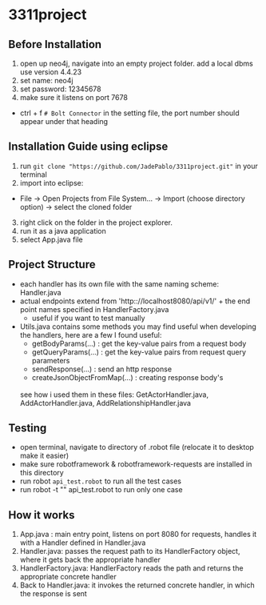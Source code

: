 # 3311project


## Before Installation
1. open up neo4j, navigate into an empty project folder. add a local dbms use version 4.4.23
2. set name: neo4j
3. set password: 12345678
4. make sure it listens on port 7678
  - ctrl + f  `# Bolt Connector` in the setting file, the port number should appear under that heading

## Installation Guide using eclipse
1. run ` git clone "https://github.com/JadePablo/3311project.git" ` in your terminal
2. import into eclipse:
  - File -> Open Projects from File System... -> Import (choose directory option) -> select the cloned folder
3. right click on the folder in the project explorer.
4. run it as a java application
5. select App.java file

## Project Structure
- each handler has its own file with the same naming scheme: <endpointName>Handler.java
- actual endpoints extend from 'http:://localhost8080/api/v1/' + the end point names specified in HandlerFactory.java
  - useful if you want to test manually
- Utils.java contains some methods you may find useful when developing the handlers, here are a few I found useful:
  - getBodyParams(...) : get the key-value pairs from a request body
  - getQueryParams(...) : get the key-value pairs from request query parameters
  - sendResponse(...) : send an http response
  - createJsonObjectFromMap(...) : creating response body's
  <br>
  see how i used them in these files: GetActorHandler.java, AddActorHandler.java, AddRelationshipHandler.java
 
## Testing
- open terminal, navigate to directory of .robot file (relocate it to desktop make it easier)
- make sure robotframework & robotframework-requests are installed in this directory
- run robot `api_test.robot` to run all the test cases
- run robot -t "<testCaseName>" api_test.robot to run only one case

## How it works
1. App.java : main entry point, listens on port 8080 for requests, handles it with a Handler defined in Handler.java
2. Handler.java: passes the request path to its HandlerFactory object, where it gets back the appropriate handler
3. HandlerFactory.java: HandlerFactory reads the path and returns the appropriate concrete handler
4. Back to Handler.java: it invokes the returned concrete handler, in which the response is sent
